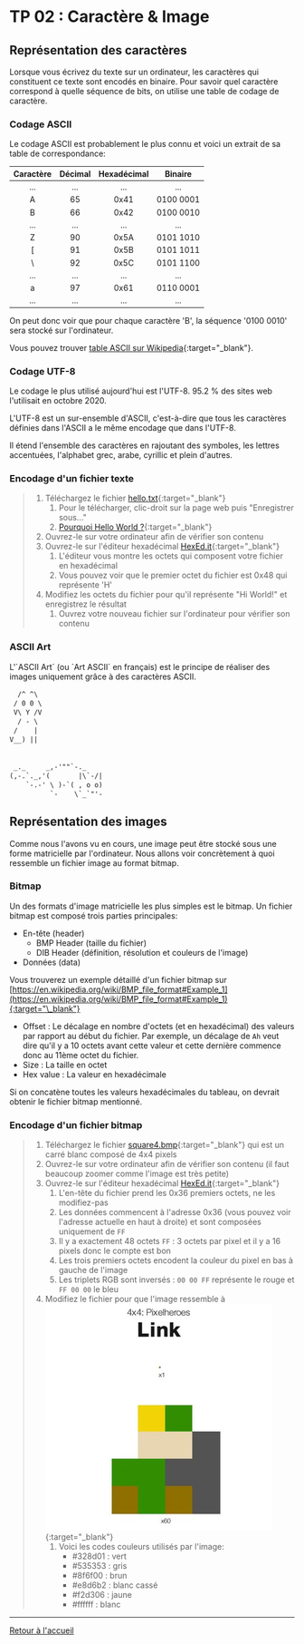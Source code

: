# TP 02 : Caractère & Image

## Représentation des caractères

Lorsque vous écrivez du texte sur un ordinateur, les caractères qui constituent ce texte sont encodés en binaire.
Pour savoir quel caractère correspond à quelle séquence de bits, on utilise une table de codage de caractère.

### Codage ASCII

Le codage ASCII est probablement le plus connu et voici un extrait de sa table de correspondance:

| **Caractère** | **Décimal** | **Hexadécimal** | **Binaire** |
| :-----------: | :---------: | :-------------: | :---------: |
|      ...      |     ...     |       ...       |     ...     |
|       A       |     65      |      0x41       |  0100 0001  |
|       B       |     66      |      0x42       |  0100 0010  |
|      ...      |     ...     |       ...       |     ...     |
|       Z       |     90      |      0x5A       |  0101 1010  |
|       [       |     91      |      0x5B       |  0101 1011  |
|      \        |     92      |      0x5C       |  0101 1100  |
|      ...      |     ...     |       ...       |     ...     |
|       a       |     97      |      0x61       |  0110 0001  |
|      ...      |     ...     |       ...       |     ...     |

On peut donc voir que pour chaque caractère 'B', la séquence '0100 0010' sera stocké sur l'ordinateur.

Vous pouvez trouver [table ASCII sur Wikipedia](https://fr.wikipedia.org/wiki/American_Standard_Code_for_Information_Interchange#Description){:target="\_blank"}.

### Codage UTF-8

Le codage le plus utilisé aujourd'hui est l'UTF-8. 95.2 % des sites web l'utilisait en octobre 2020.

L'UTF-8 est un sur-ensemble d'ASCII, c'est-à-dire que tous les caractères définies dans l'ASCII a le même encodage que dans l'UTF-8.

Il étend l'ensemble des caractères en rajoutant des symboles, les lettres accentuées, l'alphabet grec, arabe, cyrillic et plein d'autres.

### Encodage d'un fichier texte

> 1.  Téléchargez le fichier [hello.txt](../assets/txt/hello.txt){:target="\_blank"}
>     1.  Pour le télécharger, clic-droit sur la page web puis "Enregistrer sous..."
>     2.  [Pourquoi Hello World ?](https://fr.wikipedia.org/wiki/Hello_world){:target="\_blank"}
> 2.  Ouvrez-le sur votre ordinateur afin de vérifier son contenu
> 3.  Ouvrez-le sur l'éditeur hexadécimal [HexEd.it](https://hexed.it/){:target="\_blank"}
>     1.  L'éditeur vous montre les octets qui composent votre fichier en hexadécimal
>     2.  Vous pouvez voir que le premier octet du fichier est 0x48 qui représente 'H'
> 4.  Modifiez les octets du fichier pour qu'il représente "Hi World!" et enregistrez le résultat
>     1.  Ouvrez votre nouveau fichier sur l'ordinateur pour vérifier son contenu

### ASCII Art

L'´ASCII Art´ (ou ´Art ASCII´ en français) est le principe de réaliser des images uniquement grâce à des caractères ASCII.

```
  /^ ^\
 / 0 0 \
 V\ Y /V
  / - \
 /    |
V__) ||


 _._     _,-'""`-._
(,-.`._,'(       |\`-/|
    `-.-' \ )-`( , o o)
          `-    \`_`"'-
```

## Représentation des images

Comme nous l'avons vu en cours, une image peut être stocké sous une forme matricielle par l'ordinateur.
Nous allons voir concrètement à quoi ressemble un fichier image au format bitmap.

### Bitmap

Un des formats d'image matricielle les plus simples est le bitmap.
Un fichier bitmap est composé trois parties principales:

- En-tête (header)
  - BMP Header (taille du fichier)
  - DIB Header (définition, résolution et couleurs de l'image)
- Données (data)

Vous trouverez un exemple détaillé d'un fichier bitmap sur [https://en.wikipedia.org/wiki/BMP_file_format#Example_1](https://en.wikipedia.org/wiki/BMP_file_format#Example_1){:target="\_blank"}

- Offset : Le décalage en nombre d'octets (et en hexadécimal) des valeurs par rapport au début du fichier. Par exemple, un décalage de `Ah` veut dire qu'il y a 10 octets avant cette valeur et cette dernière commence donc au 11ème octet du fichier.
- Size : La taille en octet
- Hex value : La valeur en hexadécimale

Si on concatène toutes les valeurs hexadécimales du tableau, on devrait obtenir le fichier bitmap mentionné.

### Encodage d'un fichier bitmap

> 1.  Téléchargez le fichier [square4.bmp](../assets/img/square4.bmp){:target="\_blank"} qui est un carré blanc composé de 4x4 pixels
> 2.  Ouvrez-le sur votre ordinateur afin de vérifier son contenu (il faut beaucoup zoomer comme l'image est très petite)
> 3.  Ouvrez-le sur l'éditeur hexadécimal [HexEd.it](https://hexed.it/){:target="\_blank"}
>     1.  L'en-tête du fichier prend les 0x36 premiers octets, ne les modifiez-pas
>     2.  Les données commencent à l'adresse 0x36 (vous pouvez voir l'adresse actuelle en haut à droite) et sont composées uniquement de `FF`
>     3.  Il y a exactement 48 octets `FF` : 3 octets par pixel et il y a 16 pixels donc le compte est bon
>     4.  Les trois premiers octets encodent la couleur du pixel en bas à gauche de l'image
>     5.  Les triplets RGB sont inversés : `00 00 FF` représente le rouge et `FF 00 00` le bleu
> 4.  Modifiez le fichier pour que l'image ressemble à [![Link](../assets/img/link.jpg)](https://www.pinterest.ch/pin/178173728982288577/){:target="\_blank"}
>     1. Voici les codes couleurs utilisés par l'image:
>        - #328d01 : vert
>        - #535353 : gris
>        - #8f6f00 : brun
>        - #e8d6b2 : blanc cassé
>        - #f2d306 : jaune
>        - #ffffff : blanc

---

[Retour à l'accueil](../README.md)
